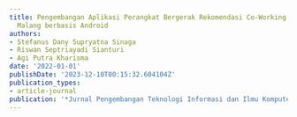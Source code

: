 ```yaml
---
title: Pengembangan Aplikasi Perangkat Bergerak Rekomendasi Co-Working Space di Kota
  Malang berbasis Android
authors:
- Stefanus Dany Supryatna Sinaga
- Riswan Septriayadi Sianturi
- Agi Putra Kharisma
date: '2022-01-01'
publishDate: '2023-12-10T00:15:32.604104Z'
publication_types:
- article-journal
publication: '*Jurnal Pengembangan Teknologi Informasi dan Ilmu Komputer*'
---
```

